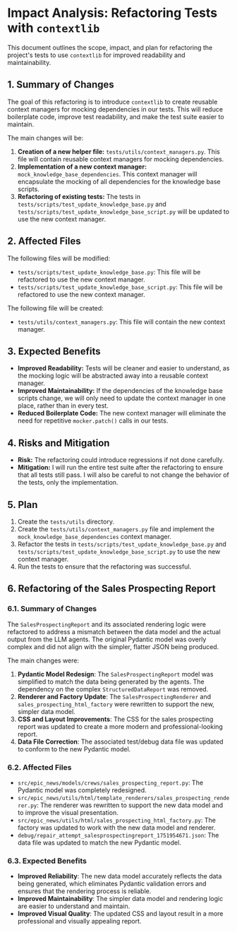 # Impact Analysis: Refactoring Tests with `contextlib`

This document outlines the scope, impact, and plan for refactoring the project's tests to use `contextlib` for improved readability and maintainability.

## 1. Summary of Changes

The goal of this refactoring is to introduce `contextlib` to create reusable context managers for mocking dependencies in our tests. This will reduce boilerplate code, improve test readability, and make the test suite easier to maintain.

The main changes will be:

1.  **Creation of a new helper file:** `tests/utils/context_managers.py`. This file will contain reusable context managers for mocking dependencies.
2.  **Implementation of a new context manager:** `mock_knowledge_base_dependencies`. This context manager will encapsulate the mocking of all dependencies for the knowledge base scripts.
3.  **Refactoring of existing tests:** The tests in `tests/scripts/test_update_knowledge_base.py` and `tests/scripts/test_update_knowledge_base_script.py` will be updated to use the new context manager.

## 2. Affected Files

The following files will be modified:

*   `tests/scripts/test_update_knowledge_base.py`: This file will be refactored to use the new context manager.
*   `tests/scripts/test_update_knowledge_base_script.py`: This file will be refactored to use the new context manager.

The following file will be created:

*   `tests/utils/context_managers.py`: This file will contain the new context manager.

## 3. Expected Benefits

*   **Improved Readability:** Tests will be cleaner and easier to understand, as the mocking logic will be abstracted away into a reusable context manager.
*   **Improved Maintainability:** If the dependencies of the knowledge base scripts change, we will only need to update the context manager in one place, rather than in every test.
*   **Reduced Boilerplate Code:** The new context manager will eliminate the need for repetitive `mocker.patch()` calls in our tests.

## 4. Risks and Mitigation

*   **Risk:** The refactoring could introduce regressions if not done carefully.
*   **Mitigation:** I will run the entire test suite after the refactoring to ensure that all tests still pass. I will also be careful to not change the behavior of the tests, only the implementation.

## 5. Plan

1.  Create the `tests/utils` directory.
2.  Create the `tests/utils/context_managers.py` file and implement the `mock_knowledge_base_dependencies` context manager.
3.  Refactor the tests in `tests/scripts/test_update_knowledge_base.py` and `tests/scripts/test_update_knowledge_base_script.py` to use the new context manager.
4.  Run the tests to ensure that the refactoring was successful.

## 6. Refactoring of the Sales Prospecting Report

### 6.1. Summary of Changes

The `SalesProspectingReport` and its associated rendering logic were refactored to address a mismatch between the data model and the actual output from the LLM agents. The original Pydantic model was overly complex and did not align with the simpler, flatter JSON being produced.

The main changes were:

1.  **Pydantic Model Redesign**: The `SalesProspectingReport` model was simplified to match the data being generated by the agents. The dependency on the complex `StructuredDataReport` was removed.
2.  **Renderer and Factory Update**: The `SalesProspectingRenderer` and `sales_prospecting_html_factory` were rewritten to support the new, simpler data model.
3.  **CSS and Layout Improvements**: The CSS for the sales prospecting report was updated to create a more modern and professional-looking report.
4.  **Data File Correction**: The associated test/debug data file was updated to conform to the new Pydantic model.

### 6.2. Affected Files

*   `src/epic_news/models/crews/sales_prospecting_report.py`: The Pydantic model was completely redesigned.
*   `src/epic_news/utils/html/template_renderers/sales_prospecting_renderer.py`: The renderer was rewritten to support the new data model and to improve the visual presentation.
*   `src/epic_news/utils/html/sales_prospecting_html_factory.py`: The factory was updated to work with the new data model and renderer.
*   `debug/repair_attempt_salesprospectingreport_1751954671.json`: The data file was updated to match the new Pydantic model.

### 6.3. Expected Benefits

*   **Improved Reliability**: The new data model accurately reflects the data being generated, which eliminates Pydantic validation errors and ensures that the rendering process is reliable.
*   **Improved Maintainability**: The simpler data model and rendering logic are easier to understand and maintain.
*   **Improved Visual Quality**: The updated CSS and layout result in a more professional and visually appealing report.
